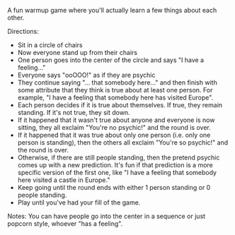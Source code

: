A fun warmup game where you'll actually learn a few things about each other.

Directions:
* Sit in a circle of chairs
* Now everyone stand up from their chairs
* One person goes into the center of the circle and says "I have a feeling..."
* Everyone says "ooOOO!" as if they are psychic
* They continue saying "... that somebody here..." and then finish with some attribute that they think is true about at least one person. For example, "I have a feeling that somebody here has visited Europe".
* Each person decides if it is true about themselves. If true, they remain standing. If it's not true, they sit down.
* If it happened that it wasn't true about anyone and everyone is now sitting, they all exclaim "You're no psychic!" and the round is over.
* If it happened that it was true about only one person (i.e. only one person is standing), then the others all exclaim "You're so psychic!" and the round is over.
* Otherwise, if there are still people standing, then the pretend psychic comes up with a new prediction. It's fun if that prediction is a more specific version of the first one, like "I have a feeling that somebody here visited a castle in Europe."
* Keep going until the round ends with either 1 person standing or 0 people standing.
* Play until you've had your fill of the game.

Notes:
You can have people go into the center in a sequence or just popcorn style, whoever "has a feeling".
